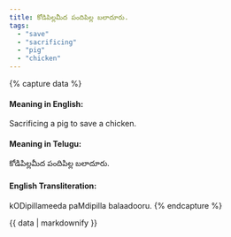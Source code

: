 ```yaml
---
title: కోడిపిల్లమీద పందిపిల్ల బలాదూరు.
tags:
  - "save"
  - "sacrificing"
  - "pig"
  - "chicken"
---
```


{% capture data %}
#### Meaning in English:
Sacrificing a pig to save a chicken.

#### Meaning in Telugu:
కోడిపిల్లమీద పందిపిల్ల బలాదూరు.

#### English Transliteration:
kODipillameeda paMdipilla balaadooru.
{% endcapture %}

<div class="notice">{{ data | markdownify }}</div>


